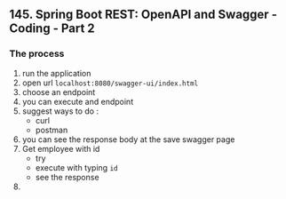 ## 145. Spring Boot REST: OpenAPI and Swagger - Coding - Part 2

### The process
1. run the application 
2. open url `localhost:8080/swagger-ui/index.html`
3. choose an endpoint 
4. you can execute and endpoint 
5. suggest ways to do : 
   * curl 
   * postman 
6. you can see the response body at the save swagger page 
7. Get employee with id 
   * try
   * execute with typing `id`
   * see the response 
8. 